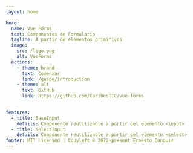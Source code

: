 ```yaml
---
layout: home

hero:
  name: Vue Forms
  text: Componentes de Formulario
  tagline: A partir de elementos primitivos
  image:
    src: /logo.png
    alt: VueForms
  actions:
    - theme: brand
      text: Comenzar
      link: /guide/introduction
    - theme: alt
      text: GitHub
      link: https://github.com/CaribesTIC/vue-forms
      

features:
  - title: BaseInput
    details: Componente reutilizable a partir del elemento <input>    
  - title: SelectInput
    details: Componente reutilizable a partir del elemento <select>
footer: MIT Licensed | Copyleft © 2022-present Ernesto Canquiz
---
```


